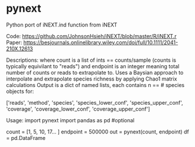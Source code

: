 # pynext

Python port of iNEXT.ind function from iNEXT 

Code: https://github.com/JohnsonHsieh/iNEXT/blob/master/R/iNEXT.r
Paper: https://besjournals.onlinelibrary.wiley.com/doi/full/10.1111/2041-210X.12613

Descriptions: where count is a list of ints == counts/sample (counts is typically equivilant to "reads")
and endpoint is an integer meaning total number of counts or reads to extrapolate to. 
Uses a Baysian approach to interpolate and extrapolate species richness by applying Chao1 matrix calculations
Output is a dict of named lists, each contains n == # species objects for:

['reads', 'method', 'species', 'species_lower_conf',
       'species_upper_conf', 'coverage', 'coverage_lower_conf',
       'coverage_upper_conf']

Usage:
import pynext
import pandas as pd #optional 

count = [1, 5, 10, 17... ] 
endpoint = 500000
out = pynext(count, endpoint)
df  = pd.DataFrame
